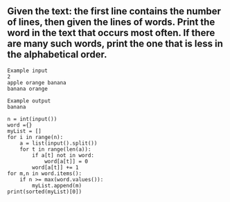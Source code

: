 ## Given the text: the first line contains the number of lines, then given the lines of words. Print the word in the text that occurs most often. If there are many such words, print the one that is less in the alphabetical order.

```
Example input
2
apple orange banana
banana orange

Example output
banana
```

```
n = int(input())
word ={}
myList = []
for i in range(n):
    a = list(input().split())
    for t in range(len(a)):  
        if a[t] not in word:
            word[a[t]] = 0
        word[a[t]] += 1
for m,n in word.items():
    if n >= max(word.values()):
        myList.append(m)
print(sorted(myList)[0])
```
